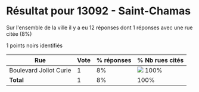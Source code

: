 # Résultat pour 13092 - Saint-Chamas

Sur l'ensemble de la ville il y a eu 12 réponses dont 1 réponses avec une rue citée (8%)

1 points noirs identifiés

| Rue | Vote | % réponses | % Nb rues cités|
|-----|------|------------|----------------|
| Boulevard Joliot Curie | 1 | 8% | <img src="../../img/bar_100.gif" />&nbsp;100%|
| **Total** | 1 | 8% | 100%|
